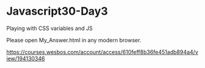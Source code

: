 # Javascript30-Day3
Playing with CSS variables and JS

Please open My_Answer.html in any modern browser.

https://courses.wesbos.com/account/access/610feff8b36fe451adb894a4/view/194130346